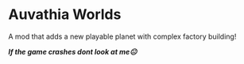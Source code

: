 # Auvathia Worlds

A mod that adds a new playable planet with complex factory building!

*****If the game crashes dont look at me😐*****
